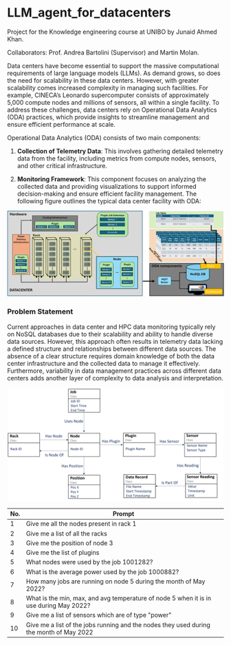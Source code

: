 # LLM_agent_for_datacenters
Project for the Knowledge engineering course at UNIBO by Junaid Ahmed Khan.

Collaborators: Prof. Andrea Bartolini (Supervisor) and Martin Molan.

Data centers have become essential to support the massive computational requirements of large language models (LLMs). As demand grows, so does the need for scalability in these data centers. However, with greater scalability comes increased complexity in managing such facilities. For example, CINECA’s Leonardo supercomputer consists of approximately 5,000 compute nodes and millions of sensors, all within a single facility. To address these challenges, data centers rely on Operational Data Analytics (ODA) practices, which provide insights to streamline management and ensure efficient performance at scale.

Operational Data Analytics (ODA) consists of two main components:

1. **Collection of Telemetry Data**: This involves gathering detailed telemetry data from the facility, including metrics from compute nodes, sensors, and other critical infrastructure.

2. **Monitoring Framework**: This component focuses on analyzing the collected data and providing visualizations to support informed decision-making and ensure efficient facility management.
The following figure outlines the typical data center facility with ODA:

![Data Center with ODA](images/datacenter_with_ODA.png)

### Problem Statement
Current approaches in data center and HPC data monitoring typically rely on NoSQL databases due to their scalability and ability to handle diverse data sources. However, this approach often results in telemetry data lacking a defined structure and relationships between different data sources. The absence of a clear structure requires domain knowledge of both the data center infrastructure and the collected data to manage it effectively. Furthermore, variability in data management practices across different data centers adds another layer of complexity to data analysis and interpretation.



![Ontology for Operational Data Analytics in Data centers](images/ontologyV1.7.png)

| **No.** | **Prompt**                                                                                  |
|---------|---------------------------------------------------------------------------------------------|
| 1       | Give me all the nodes present in rack 1                                                     |
| 2       | Give me a list of all the racks                                                             |
| 3       | Give me the position of node 3                                                              |
| 4       | Give me the list of plugins                                                                 |
| 5       | What nodes were used by the job 1001282?                                                    |
| 6       | What is the average power used by the job 1000882?                                          |
| 7       | How many jobs are running on node 5 during the month of May 2022?                           |
| 8       | What is the min, max, and avg temperature of node 5 when it is in use during May 2022?      |
| 9       | Give me a list of sensors which are of type "power"                                         |
| 10      | Give me a list of the jobs running and the nodes they used during the month of May 2022     |
